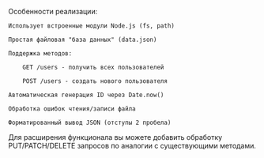 Особенности реализации:

    Использует встроенные модули Node.js (fs, path)

    Простая файловая "база данных" (data.json)

    Поддержка методов:

        GET /users - получить всех пользователей

        POST /users - создать нового пользователя

    Автоматическая генерация ID через Date.now()

    Обработка ошибок чтения/записи файла

    Форматированный вывод JSON (отступы 2 пробела)

Для расширения функционала вы можете добавить обработку PUT/PATCH/DELETE запросов по аналогии с существующими методами.
